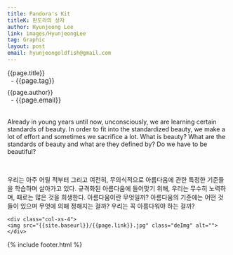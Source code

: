 ```yaml
---
title: Pandora's Kit
titleK: 판도라의 상자
author: Hyunjeong Lee
link: images/HyunjeongLee
tag: Graphic
layout: post
email: hyunjeongoldfish@gmail.com
---	
```


<div class="container">

<div class="deDep">
{{page.title}}<br>
<p style="font-size:15px; margin:0px; padding:0px 0px 0px 8px; margin:0px 0px 8px 0px;">- {{page.tag}}</p>
{{page.author}}<br>
<p style="font-size:15px; margin:0px; padding:0px 0px 0px 8px;">- {{page.email}}</p>
</div>

<br>

<div class="det lato">



Already in young years until now, unconsciously, we are learning certain standards of beauty. In order to fit into the standardized beauty, we make a lot of effort and sometimes we sacrifice a lot. What is beauty? What are the standards of beauty and what are they defined by? Do we have to be beautiful?



</div>

<br>

<div class="noto">

우리는 아주 어릴 적부터 그리고 여전히, 무의식적으로 아름다움에 관한 특정한 기준들을 학습하며 살아가고 있다. 규격화된 아름다움에 들어맞기 위해, 우리는 무수히 노력하며, 때로는 많은 것을 희생한다. 아름다움이란 무엇일까? 아름다움의 기준에는 어떤 것들이 있으며 무엇에 의해 정해지는 걸까? 우리는 꼭 아름다워야 하는 걸까?


</div>

<div class="row" class="imgcolor">
	
	<div class="col-xs-4">
	<img src="{{site.baseurl}}/{{page.link}}.jpg" class="deImg" alt=""></div>
	
</div>

	

</div> 

{% include footer.html %}